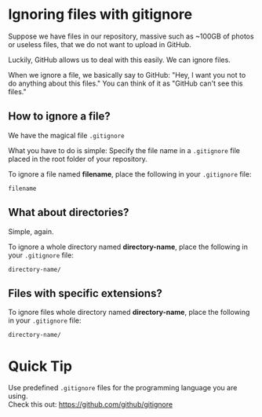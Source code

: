 # Ignoring files with gitignore

Suppose we have files in our repository, massive such as ~100GB of photos or useless files, that we do not want
to upload in GitHub.

Luckily, GitHub allows us to deal with this easily. We can ignore files.

When we ignore a file, we basically say to GitHub: "Hey, I want you not to do anything about this files."
You can think of it as "GitHub can't see this files."

## How to ignore a file?
We have the magical file `.gitignore`

What you have to do is simple: Specify the file name in a `.gitignore` file placed in the root folder of your repository.

To ignore a file named **filename**, place the following in your `.gitignore` file:
```
filename
```

## What about directories?
Simple, again.

To ignore a whole directory named **directory-name**, place the following in your `.gitignore` file:
```
directory-name/
```

## Files with specific extensions?
To ignore files whole directory named **directory-name**, place the following in your `.gitignore` file:
```
directory-name/
```

# Quick Tip
Use predefined `.gitignore` files for the programming language you are using. <br>
Check this out: https://github.com/github/gitignore
